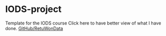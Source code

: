 # IODS-project
Template for the IODS course
Click here to have better view of what I have done.
[GitHub/RetuWonData](https://github.com/RetuWonData/IODS-project)
